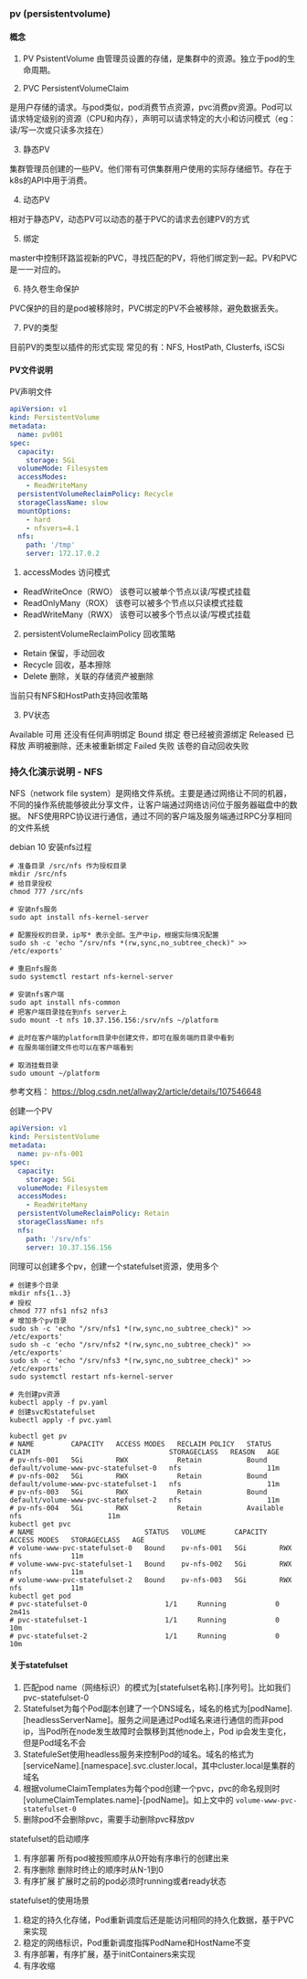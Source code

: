 ### pv (persistentvolume)

#### 概念
1. PV PsistentVolume 
由管理员设置的存储，是集群中的资源。独立于pod的生命周期。

2. PVC PersistentVolumeClaim

是用户存储的请求。与pod类似，pod消费节点资源，pvc消费pv资源。Pod可以请求特定级别的资源（CPU和内存），声明可以请求特定的大小和访问模式（eg：读/写一次或只读多次挂在）

3. 静态PV

集群管理员创建的一些PV。他们带有可供集群用户使用的实际存储细节。存在于k8s的API中用于消费。

4. 动态PV

相对于静态PV，动态PV可以动态的基于PVC的请求去创建PV的方式

5. 绑定

master中控制环路监视新的PVC，寻找匹配的PV，将他们绑定到一起。PV和PVC是一一对应的。

6. 持久卷生命保护

PVC保护的目的是pod被移除时，PVC绑定的PV不会被移除，避免数据丢失。

7. PV的类型

目前PV的类型以插件的形式实现
常见的有：NFS, HostPath, Clusterfs, iSCSi


#### PV文件说明

PV声明文件
```yaml
apiVersion: v1
kind: PersistentVolume
metadata: 
  name: pv001
spec:
  capacity: 
    storage: 5Gi
  volumeMode: Filesystem
  accessModes: 
    - ReadWriteMany
  persistentVolumeReclaimPolicy: Recycle
  storageClassName: slow
  mountOptions:
    - hard
    - nfsvers=4.1
  nfs:
    path: '/tmp'
    server: 172.17.0.2

```
1. accessModes 访问模式

- ReadWriteOnce（RWO） 该卷可以被单个节点以读/写模式挂载
- ReadOnlyMany（ROX） 该卷可以被多个节点以只读模式挂载
- ReadWriteMany（RWX） 该卷可以被多个节点以读/写模式挂载

2. persistentVolumeReclaimPolicy 回收策略

- Retain 保留，手动回收
- Recycle 回收，基本擦除
- Delete 删除，关联的存储资产被删除

当前只有NFS和HostPath支持回收策略

3. PV状态

Available 可用 还没有任何声明绑定
Bound 绑定 卷已经被资源绑定
Released 已释放 声明被删除，还未被重新绑定
Failed 失败 该卷的自动回收失败


### 持久化演示说明 - NFS

NFS（network file system）是网络文件系统。主要是通过网络让不同的机器，不同的操作系统能够彼此分享文件，让客户端通过网络访问位于服务器磁盘中的数据。
NFS使用RPC协议进行通信，通过不同的客户端及服务端通过RPC分享相同的文件系统

debian 10 安装nfs过程

```shell
# 准备目录 /src/nfs 作为授权目录
mkdir /src/nfs
# 给目录授权
chmod 777 /src/nfs

# 安装nfs服务
sudo apt install nfs-kernel-server

# 配置授权的目录，ip写* 表示全部。生产中ip，根据实际情况配置
sudo sh -c 'echo "/srv/nfs *(rw,sync,no_subtree_check)" >> /etc/exports'

# 重启nfs服务
sudo systemctl restart nfs-kernel-server

# 安装nfs客户端
sudo apt install nfs-common
# 把客户端目录挂在到nfs server上
sudo mount -t nfs 10.37.156.156:/srv/nfs ~/platform

# 此时在客户端的platform目录中创建文件，即可在服务端的目录中看到
# 在服务端创建文件也可以在客户端看到

# 取消挂载目录
sudo umount ~/platform
```

参考文档： https://blog.csdn.net/allway2/article/details/107546648

创建一个PV

```yaml
apiVersion: v1
kind: PersistentVolume
metadata: 
  name: pv-nfs-001
spec:
  capacity: 
    storage: 5Gi
  volumeMode: Filesystem
  accessModes: 
    - ReadWriteMany
  persistentVolumeReclaimPolicy: Retain
  storageClassName: nfs
  nfs:
    path: '/srv/nfs'
    server: 10.37.156.156

```

同理可以创建多个pv，创建一个statefulset资源，使用多个

```shell
# 创建多个目录
mkdir nfs{1..3}
# 授权
chmod 777 nfs1 nfs2 nfs3
# 增加多个pv目录
sudo sh -c 'echo "/srv/nfs1 *(rw,sync,no_subtree_check)" >> /etc/exports'
sudo sh -c 'echo "/srv/nfs2 *(rw,sync,no_subtree_check)" >> /etc/exports'
sudo sh -c 'echo "/srv/nfs3 *(rw,sync,no_subtree_check)" >> /etc/exports'
sudo systemctl restart nfs-kernel-server

# 先创建pv资源
kubectl apply -f pv.yaml
# 创建svc和statefulset
kubectl apply -f pvc.yaml

kubectl get pv
# NAME         CAPACITY   ACCESS MODES   RECLAIM POLICY   STATUS      CLAIM                                  STORAGECLASS   REASON   AGE
# pv-nfs-001   5Gi        RWX            Retain           Bound       default/volume-www-pvc-statefulset-0   nfs                     11m
# pv-nfs-002   5Gi        RWX            Retain           Bound       default/volume-www-pvc-statefulset-1   nfs                     11m
# pv-nfs-003   5Gi        RWX            Retain           Bound       default/volume-www-pvc-statefulset-2   nfs                     11m
# pv-nfs-004   5Gi        RWX            Retain           Available                                          nfs                     11m
kubectl get pvc 
# NAME                           STATUS   VOLUME       CAPACITY   ACCESS MODES   STORAGECLASS   AGE
# volume-www-pvc-statefulset-0   Bound    pv-nfs-001   5Gi        RWX            nfs            11m
# volume-www-pvc-statefulset-1   Bound    pv-nfs-002   5Gi        RWX            nfs            11m
# volume-www-pvc-statefulset-2   Bound    pv-nfs-003   5Gi        RWX            nfs            11m
kubectl get pod 
# pvc-statefulset-0                   1/1     Running            0                2m41s
# pvc-statefulset-1                   1/1     Running            0                10m
# pvc-statefulset-2                   1/1     Running            0                10m
```


#### 关于statefulset

1. 匹配pod name（网络标识）的模式为[statefulset名称].[序列号]。比如我们 pvc-statefulset-0 
2. Statefulset为每个Pod副本创建了一个DNS域名，域名的格式为[podName].[headlessServerName]。服务之间是通过Pod域名来进行通信的而非pod ip，当Pod所在node发生故障时会飘移到其他node上，Pod ip会发生变化，但是Pod域名不会
3. StatefuleSet使用headless服务来控制Pod的域名。域名的格式为[serviceName].[namespace].svc.cluster.local，其中cluster.local是集群的域名
4. 根据volumeClaimTemplates为每个pod创建一个pvc，pvc的命名规则时[volumeClaimTemplates.name]-[podName]。如上文中的 `volume-www-pvc-statefulset-0`
5. 删除pod不会删除pvc，需要手动删除pvc释放pv
   
statefulset的启动顺序
1. 有序部署 所有pod被按照顺序从0开始有序串行的创建出来
2. 有序删除 删除时终止的顺序时从N-1到0
3. 有序扩展 扩展时之前的pod必须时running或者ready状态

statefulset的使用场景
1. 稳定的持久化存储，Pod重新调度后还是能访问相同的持久化数据，基于PVC来实现
2. 稳定的网络标识，Pod重新调度指挥PodName和HostName不变
3. 有序部署，有序扩展，基于initContainers来实现
4. 有序收缩
